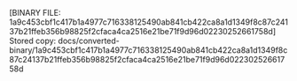 [BINARY FILE: 1a9c453cbf1c417b1a4977c716338125490ab841cb422ca8a1d1349f8c87c24137b21ffeb356b98825f2cfaca4ca2516e21be71f9d96d02230252661758d]
Stored copy: docs/converted-binary/1a9c453cbf1c417b1a4977c716338125490ab841cb422ca8a1d1349f8c87c24137b21ffeb356b98825f2cfaca4ca2516e21be71f9d96d02230252661758d
